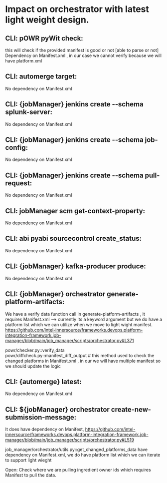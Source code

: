 # Impact on orchestrator with latest light weight design.

## CLI: pOWR pyWit check:
this will check if the provided manifest is good or not [able to parse or not]
Dependency on Manifest.xml , in our case we cannot verify because we will have platform.xml


## CLI: automerge target:
No dependency on Manifest.xml 


## CLI: {jobManager} jenkins create --schema splunk-server:
No dependency on Manifest.xml 

## CLI: {jobManager} jenkins create --schema job-config:
No dependency on Manifest.xml 


## CLI: {jobManager} jenkins create --schema pull-request:
No dependency on Manifest.xml 

## CLI: jobManager scm get-context-property:
No dependency on Manifest.xml 

## CLI: abi pyabi sourcecontrol create_status:
No dependency on Manifest.xml 

## CLI: {jobManager} kafka-producer produce:
No dependency on Manifest.xml 

## CLI: {jobManager} orchestrator generate-platform-artifacts:

We have a verify data function call in generate-platform-artifacts , it requires Manifest.xml --> currently its a keyword argument but we do have a platform list which we can utilize when we move to light wight manifest.
https://github.com/intel-innersource/frameworks.devops.platform-integration-framework.job-manager/blob/main/job_manager/scripts/orchestrator.py#L371

powr/checker.py::verify_data<br>
powr/diffcheck.py::manifest_diff_output # this method used to check the changed platforms in Manifest.xml , in our we will have multiple manifest so we should update the logic


## CLI: {automerge} latest:
No dependency on Manifest.xml 

## CLI: ${jobManager} orchestrator create-new-submission-message:
It does have dependency on Manifest,
https://github.com/intel-innersource/frameworks.devops.platform-integration-framework.job-manager/blob/main/job_manager/scripts/orchestrator.py#L519

job_manager/orchestrator/utils.py::get_changed_platforms_data have dependency on Manifest.xml, we do have platform list which we can iterate to support light wieght


Open:
Check where we are pulling ingredient owner ids which requires Manifest to pull the data.



